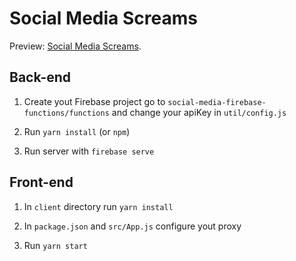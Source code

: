 # Social Media Screams

Preview: [Social Media Screams](https://social-media-screams.web.app).

## Back-end

1. Create yout Firebase project go to `social-media-firebase-functions/functions` and change your apiKey in `util/config.js`

2. Run `yarn install` (or `npm`)

3. Run server with `firebase serve`

## Front-end

1. In `client` directory run `yarn install`

2. In `package.json` and `src/App.js` configure yout proxy

3. Run `yarn start`
